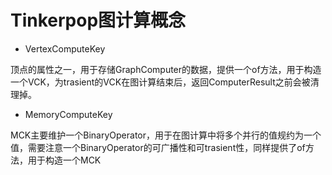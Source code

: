 # Tinkerpop图计算概念

* VertexComputeKey

顶点的属性之一，用于存储GraphComputer的数据，提供一个of方法，用于构造一个VCK，为trasient的VCK在图计算结束后，返回ComputerResult之前会被清理掉。

* MemoryComputeKey

MCK主要维护一个BinaryOperator，用于在图计算中将多个并行的值规约为一个值，需要注意一个BinaryOperator的可广播性和可trasient性，同样提供了of方法，用于构造一个MCK
